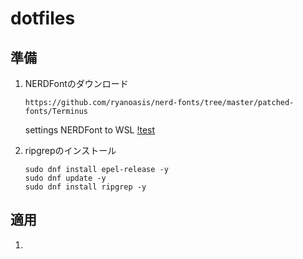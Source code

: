 # dotfiles

## 準備
1. NERDFontのダウンロード
    ```
    https://github.com/ryanoasis/nerd-fonts/tree/master/patched-fonts/Terminus
    ```

    settings NERDFont to WSL
    [!test](docs/pics/wsl.png)

1. ripgrepのインストール
    ```
    sudo dnf install epel-release -y
    sudo dnf update -y
    sudo dnf install ripgrep -y
    ```


## 適用
1. 

